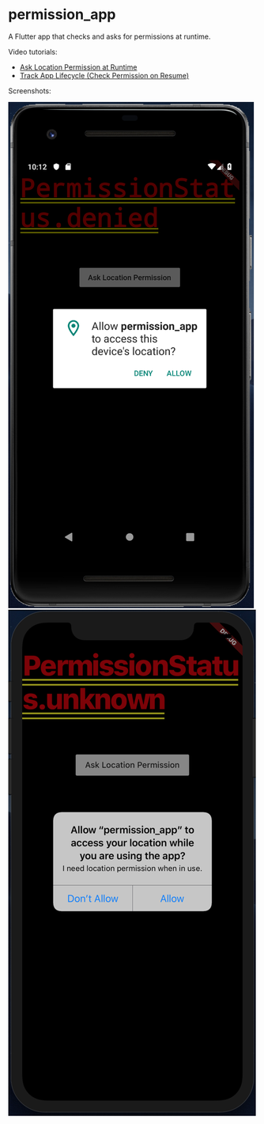 # permission_app

A Flutter app that checks and asks for permissions at runtime.

Video tutorials:
* [Ask Location Permission at Runtime](https://youtu.be/fNklvY1FEao)
* [Track App Lifecycle (Check Permission on Resume)](https://youtu.be/m_lDo-tcoBE)

Screenshots:


![Android Permission Popup](doc/img/permission-android.png "Android Permission")
![iOS Permission Popup](doc/img/permission-ios.png "iOS Permission")
